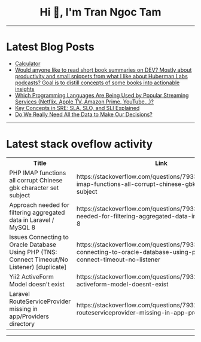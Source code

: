 <h1 align="center">Hi 👋, I'm Tran Ngoc Tam</h1>

---

# Latest Blog Posts 
<!-- BLOG-POST-LIST:START -->
- [Calculator](https://dev.to/raj_mlotra/calculator-5fac)
- [Would anyone like to read short book summaries on DEV? Mostly about productivity and small snippets from what I like about Huberman Labs podcasts? Goal is to distill concepts of some books into actionable insights](https://dev.to/srbhr/would-anyone-like-to-read-short-book-summaries-on-dev-mostly-about-productivity-and-small-snippets-29o1)
- [Which Programming Languages Are Being Used by Popular Streaming Services &lpar;Netflix, Apple TV, Amazon Prime, YouTube…&rpar;?](https://dev.to/emma_richardson/which-programming-languages-are-being-used-by-popular-streaming-services-netflix-apple-tv-amazon-41n1)
- [Key Concepts in SRE: SLA, SLO, and SLI Explained](https://dev.to/creowistech/key-concepts-in-sre-sla-slo-and-sli-explained-k41)
- [Do We Really Need All the Data to Make Our Decisions?](https://dev.to/vaibhav9017/do-we-really-need-all-the-data-to-make-our-decisions-34ia)
<!-- BLOG-POST-LIST:END -->

---

# Latest stack oveflow activity
<table>
  <tr><th>Title</th><th>Link</th></tr>
  <!-- STACKOVERFLOW:START --><tr><td>PHP IMAP functions all corrupt Chinese gbk character set subject</td><td>https://stackoverflow.com/questions/79330801/php-imap-functions-all-corrupt-chinese-gbk-character-set-subject</td></tr><tr><td>Approach needed for filtering aggregated data in Laravel / MySQL 8</td><td>https://stackoverflow.com/questions/79330781/approach-needed-for-filtering-aggregated-data-in-laravel-mysql-8</td></tr><tr><td>Issues Connecting to Oracle Database Using PHP &lpar;TNS: Connect Timeout/No Listener&rpar; [duplicate]</td><td>https://stackoverflow.com/questions/79330281/issues-connecting-to-oracle-database-using-php-tns-connect-timeout-no-listener</td></tr><tr><td>Yii2 ActiveForm Model doesn&#39;t exist</td><td>https://stackoverflow.com/questions/79329983/yii2-activeform-model-doesnt-exist</td></tr><tr><td>Laravel RouteServiceProvider missing in app/Providers directory</td><td>https://stackoverflow.com/questions/79329938/laravel-routeserviceprovider-missing-in-app-providers-directory</td></tr><!-- STACKOVERFLOW:END -->
</table>

---


